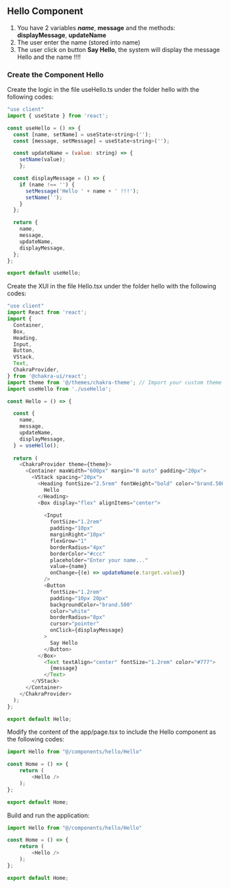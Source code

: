 ## Hello Component 

1. You have 2 variables ***name***, **message** and the methods: **displayMessage**, **updateName**
2. The user enter the name (stored into name)
3. The user click on button **Say Hello**, the system will display the message Hello and the name !!!!

### Create the Component Hello    

Create the logic in the file useHello.ts under the folder hello with the following codes:
```.js
"use client"
import { useState } from 'react'; 

const useHello = () => {
  const [name, setName] = useState<string>('');
  const [message, setMessage] = useState<string>('');

  const updateName = (value: string) => {
    setName(value);
    };

  const displayMessage = () => {
    if (name !== '') {
      setMessage('Hello ' + name + ' !!!');
      setName('');
    }
  };

  return {
    name,
    message,
    updateName,
    displayMessage,
  };
};

export default useHello;
```


Create the XUI in the file Hello.tsx under the folder hello with the following codes:
```.js
"use client"
import React from 'react'; 
import {
  Container,
  Box,
  Heading,
  Input,
  Button,
  VStack,
  Text,
  ChakraProvider, 
} from '@chakra-ui/react';
import theme from '@/themes/chakra-theme'; // Import your custom theme
import useHello from './useHello';

const Hello = () => {

  const {
    name,
    message,
    updateName,
    displayMessage,
  } = useHello();
  
  return (
    <ChakraProvider theme={theme}> 
      <Container maxWidth="600px" margin="0 auto" padding="20px">
        <VStack spacing="20px">
          <Heading fontSize="2.5rem" fontWeight="bold" color="brand.500"> {/* Use the custom color */}
            Hello
          </Heading>
          <Box display="flex" alignItems="center">
            
            <Input
              fontSize="1.2rem"
              padding="10px"
              marginRight="10px"
              flexGrow="1"
              borderRadius="4px"
              borderColor="#ccc"
              placeholder="Enter your name..."
              value={name}
              onChange={(e) => updateName(e.target.value)}
            />
            <Button
              fontSize="1.2rem"
              padding="10px 20px"
              backgroundColor="brand.500"
              color="white"
              borderRadius="8px"
              cursor="pointer"
              onClick={displayMessage}
            >
              Say Hello
            </Button>
          </Box>
            <Text textAlign="center" fontSize="1.2rem" color="#777">
              {message}
            </Text>
        </VStack>
      </Container>
    </ChakraProvider>
  );
};

export default Hello;
```


Modify the content of the app/page.tsx to include the Hello component as the following codes:
```.js
import Hello from "@/components/hello/Hello"

const Home = () => {
	return (
		<Hello />
	);
};

export default Home;
```


Build and run the application:
```.js
import Hello from "@/components/hello/Hello"

const Home = () => {
	return (
		<Hello />
	);
};

export default Home;
```




